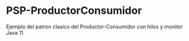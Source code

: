 # PSP-ProductorConsumidor
Ejemplo del patron clasico del Productor-Consumidor con hilos y monitor Java 11
